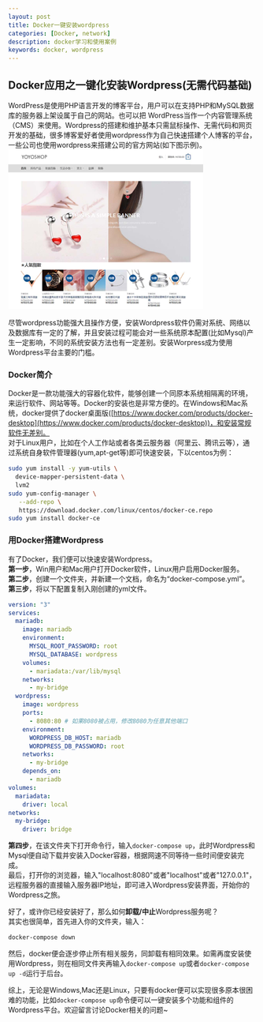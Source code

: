 ```yaml
---
layout: post  
title: Docker一键安装wordpress  
categories: [Docker, network]  
description: docker学习和使用案例  
keywords: docker, wordpress  
---
```


## Docker应用之一键化安装Wordpress(无需代码基础)

WordPress是使用PHP语言开发的博客平台，用户可以在支持PHP和MySQL数据库的服务器上架设属于自己的网站。也可以把 WordPress当作一个内容管理系统（CMS）来使用。Wordpress的搭建和维护基本只需鼠标操作、无需代码和网页开发的基础，很多博客爱好者使用wordpress作为自己快速搭建个人博客的平台，一些公司也使用wordpress来搭建公司的官方网站(如下图示例)。  
![wordpress示例](/images/2018-10-14/ex1.png)  

尽管wordpress功能强大且操作方便，安装Wordpress软件仍需对系统、网络以及数据库有一定的了解，并且安装过程可能会对一些系统原本配置(比如Mysql)产生一定影响，不同的系统安装方法也有一定差别。安装Worpress成为使用Wordpress平台主要的门槛。  

### Docker简介
Docker是一款功能强大的容器化软件，能够创建一个同原本系统相隔离的环境，来运行软件、网站等等。Docker的安装也是非常方便的。在Windows和Mac系统，docker提供了docker桌面版([https://www.docker.com/products/docker-desktop](https://www.docker.com/products/docker-desktop))，和安装常规软件无差别。  
对于Linux用户，比如在个人工作站或者各类云服务器（阿里云、腾讯云等），通过系统自身软件管理器(yum,apt-get等)即可快速安装，下以centos为例：
```Bash
sudo yum install -y yum-utils \
  device-mapper-persistent-data \
  lvm2
sudo yum-config-manager \
   --add-repo \
   https://download.docker.com/linux/centos/docker-ce.repo
sudo yum install docker-ce
```

### 用Docker搭建Wordpress
有了Docker，我们便可以快速安装Wordpress。  
**第一步**，Win用户和Mac用户打开Docker软件，Linux用户启用Docker服务。  
**第二步**，创建一个文件夹，并新建一个文档，命名为“docker-compose.yml”。  
**第三步**，将以下配置复制入刚创建的yml文件。
```YAML
version: "3"
services:
  mariadb:
    image: mariadb
    environment:
      MYSQL_ROOT_PASSWORD: root
      MYSQL_DATABASE: wordpress
    volumes:
      - mariadata:/var/lib/mysql
    networks:
      - my-bridge
  wordpress:
    image: wordpress
    ports:
      - 8080:80 # 如果8080被占用，修改8080为任意其他端口
    environment:
      WORDPRESS_DB_HOST: mariadb
      WORDPRESS_DB_PASSWORD: root
    networks:
      - my-bridge
    depends_on:
      - mariadb
volumes:
  mariadata:
    driver: local
networks:
  my-bridge:
    driver: bridge
```
**第四步**，在该文件夹下打开命令行，输入`docker-compose up`，此时Wordpress和Mysql便自动下载并安装入Docker容器，根据网速不同等待一些时间便安装完成。  
最后，打开你的浏览器，输入"localhost:8080"或者"localhost"或者"127.0.0.1"，远程服务器的直接输入服务器IP地址，即可进入Wordpress安装界面，开始你的Wordpress之旅。  

好了，或许你已经安装好了，那么如何**卸载/中止**Wordpress服务呢？  
其实也很简单，首先进入你的文件夹，输入：
```Bash
docker-compose down
```
然后，docker便会逐步停止所有相关服务，同卸载有相同效果。如需再度安装使用Wordpress，则在相同文件夹再输入`docker-compose up`或者`docker-compose up -d`运行于后台。

综上，无论是Windows,Mac还是Linux，只要有docker便可以实现很多原本很困难的功能，比如`docker-compose up`命令便可以一键安装多个功能和组件的Wordpress平台。欢迎留言讨论Docker相关的问题~

